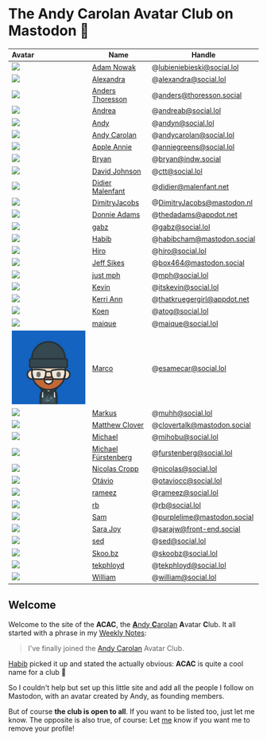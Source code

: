 # The Andy Carolan Avatar Club on Mastodon 🤘

| Avatar               | Name                                                   | Handle                      |
| :------------------- | ------------------------------------------------------ | --------------------------- |
| ![][lubieniebieski]  | [Adam Nowak](https://social.lol/@lubieniebieski)       | @lubieniebieski@social.lol  |
| ![][alexandra]       | [Alexandra](https://social.lol/@alexandra)             | @alexandra@social.lol       |
| ![][anders]          | [Anders Thoresson](https://thoresson.social/@anders)   | @anders@thoresson.social    |
| ![][andrea]          | [Andrea](https://social.lol/@andreab)                  | @andreab@social.lol         |
| ![][andyn]           | [Andy](https://social.lol/@andyn)                      | @andyn@social.lol           |
| ![][andycarolan]     | [Andy Carolan](https://social.lol/@andycarolan)        | @andycarolan@social.lol     |
| ![][anniegreens]     | [Apple Annie](https://social.lol/@anniegreens)         | @anniegreens@social.lol     |
| ![][bryan]           | [Bryan](https://indw.social/@bryan)                    | @bryan@indw.social          |
| ![][ctt]             | [David Johnson](https://social.lol/@ctt)               | @ctt@social.lol             |
| ![][didier]          | [Didier Malenfant](https://malenfant.net/@didier)      | @didier@malenfant.net       |
| ![][dimitry]         | [DimitryJacobs](https://mastodon.nl/@DimitryJacobs)    | @DimitryJacobs@mastodon.nl  |
| ![][thedadams]       | [Donnie Adams](https://appdot.net/@thedadams)          | @thedadams@appdot.net       |
| ![][gabz]            | [gabz](https://social.lol/@gabz)                       | @gabz@social.lol            |
| ![][habib]           | [Habib](https://mastodon.social/@habibcham)            | @habibcham@mastodon.social  |
| ![][hiro]            | [Hiro](https://social.lol/@hiro)                       | @hiro@social.lol            |
| ![][box464]          | [Jeff Sikes](https://mastodon.social/@box464)          | @box464@mastodon.social     |
| ![][mph]             | [just mph](https://social.lol/@mph)                    | @mph@social.lol             |
| ![][itskevin]        | [Kevin](https://social.lol/@itskevin)                  | @itskevin@social.lol        |
| ![][thatkruegergirl] | [Kerri Ann](https://appdot.net/@thatkruegergirl)       | @thatkruegergirl@appdot.net |
| ![][atog]            | [Koen](https://social.lol/@atog)                       | @atog@social.lol            |
| ![][maique]          | [maique](https://social.lol/@maique)                   | @maique@social.lol          |
| ![](./pfp/marco.jpg) | [Marco](https://social.lol/@esamecar)                  | @esamecar@social.lol        |
| ![][muhh]            | [Markus](https://social.lol/@muhh)                     | @muhh@social.lol            |
| ![][clovertalk]      | [Matthew Clover](https://mastodon.social/@clovertalk)  | @clovertalk@mastodon.social |
| ![][mihobu]          | [Michael](https://social.lol/@mihobu)                  | @mihobu@social.lol          |
| ![][furstenberg]     | [Michael Fürstenberg](https://social.lol/@furstenberg) | @furstenberg@social.lol     |
| ![][nicolas]         | [Nicolas Cropp](https://social.lol/@nicolas)           | @nicolas@social.lol         |
| ![][otaviocc]        | [Otávio](https://social.lol/@otaviocc)                 | @otaviocc@social.lol        |
| ![][rameez]          | [rameez](https://social.lol/@rameez)                   | @rameez@social.lol          |
| ![][rb]              | [rb](https://social.lol/@rb)                           | @rb@social.lol              |
| ![][purplelime]      | [Sam](https://mastodon.social/@purplelime)             | @purplelime@mastodon.social |
| ![][sara]            | [Sara Joy](https://front-end.social/@sarajw)           | @sarajw@front-end.social    |
| ![][sed]             | [sed](https://social.lol/@sed)                         | @sed@social.lol             |
| ![][skoobz]          | [Skoo.bz](https://social.lol/@skoobz)                  | @skoobz@social.lol          |
| ![][tekphloyd]       | [tekphloyd](https://social.lol/@tekphloyd)             | @tekphloyd@social.lol       |
| ![][william]         | [William](https://social.lol/@william)                 | @william@social.lol         |

## Welcome

Welcome to the site of the **ACAC**, the [**A**ndy **C**arolan](https://andycarolan.com/) **A**vatar **C**lub. It all started with a phrase in my [Weekly Notes](https://week.esamecar.net/24): 
 
> I've finally joined the [Andy Carolan](https://social.lol/@andycarolan) Avatar Club.

[Habib](https://social.lol/@habibcham@mastodon.social/110566879996115261) picked it up and stated the actually obvious: **ACAC** is quite a cool name for a club 🤣

So I couldn't help but set up this little site and add all the people I follow on Mastodon, with an avatar created by Andy, as founding members.

But of course **the club is open to all**. If you want to be listed too, just let me know. The opposite is also true, of course: Let [me](https://esamecar.omg.lol) know if you want me to remove your profile!

<a rel="me" href="https://mastodon.social/@acac"></a> <a rel="me" href="https://social.lol/@esamecar"></a>

[alexandra]: https://media.social.lol/accounts/avatars/109/779/067/294/172/527/original/43e9da0aa4cd309c.png
[anders]: https://thoresson.social/system/accounts/avatars/109/420/235/389/505/928/original/0af55d8e1e782345.png
[andrea]: https://media.social.lol/accounts/avatars/109/789/892/022/936/666/original/98dd82476fee7f09.png
[andycarolan]: https://media.social.lol/accounts/avatars/109/381/075/265/447/863/original/76a3984008dc86e2.png
[andyn]: https://media.social.lol/accounts/avatars/108/760/748/212/181/750/original/7470d96dcc3b94a7.jpeg
[anniegreens]: https://media.social.lol/accounts/avatars/109/736/944/131/488/938/original/72b3a053b5a0a03f.png
[atog]: https://media.social.lol/accounts/avatars/110/304/443/905/917/313/original/ef9009c2c2fd3449.jpeg
[box464]: https://files.mastodon.social/accounts/avatars/109/259/207/144/483/733/original/7731027afdcab997.png
[bryan]: https://cdn.masto.host/indwsocial/accounts/avatars/110/580/266/792/374/965/original/cacea0c9aa7c0592.jpeg
[clovertalk]: https://files.mastodon.social/accounts/avatars/000/582/037/original/494e4b17bcb3c4b7.png
[ctt]: https://media.social.lol/accounts/avatars/108/954/321/125/740/129/original/84403a59e48405ed.png
[didier]: https://cdn.masto.host/mastodongamedevplace/accounts/avatars/109/380/881/617/106/122/original/c6a1d561428625e2.png
[dimitry]: https://mastodon.nl/system/accounts/avatars/000/023/790/original/b767c95008c80506.png
[furstenberg]: https://media.social.lol/accounts/avatars/109/292/070/545/845/589/original/78a6f3b0e8b70b91.png
[gabz]: https://media.social.lol/accounts/avatars/108/760/770/273/788/281/original/0c31f9998bf4ff3f.png
[habib]: https://files.mastodon.social/accounts/avatars/109/670/583/684/319/565/original/857e3e8f7f7e8564.png
[hiro]: https://media.social.lol/accounts/avatars/110/313/991/960/773/003/original/b3b3aa06f42b9b13.png
[lubieniebieski]: https://media.social.lol/accounts/avatars/109/714/665/825/852/984/original/6dd6320467f84a9a.png
[itskevin]: https://media.social.lol/accounts/avatars/109/163/261/400/148/859/original/cc6096b6a12be5e2.jpg
[maique]: https://media.social.lol/accounts/avatars/108/742/788/282/960/217/original/5a4106ac88653a34.jpeg
[mihobu]: https://media.social.lol/accounts/avatars/109/619/824/930/798/742/original/c4be256d9cd6a6c8.png
[mph]: https://media.social.lol/accounts/avatars/109/195/238/432/596/200/original/23b4d47286c2a8f0.jpeg
[muhh]: https://media.social.lol/accounts/avatars/108/743/707/390/920/847/original/36a62d14e2c8c983.png
[nicolas]: https://media.social.lol/accounts/avatars/109/641/133/331/377/829/original/2865d928e4c0b8cb.png
[otaviocc]: https://media.social.lol/accounts/avatars/109/580/944/375/344/260/original/d588e0adfce614d5.png
[purplelime]: https://files.mastodon.social/accounts/avatars/109/245/771/360/027/790/original/f39ab22cbd5e7f24.png
[rameez]: https://media.social.lol/accounts/avatars/109/795/733/310/539/902/original/484fc6637a855f4e.png 
[rb]: https://media.social.lol/accounts/avatars/109/183/893/220/853/776/original/f8afc7203b6084c9.png
[sara]: https://media.social.lol/accounts/avatars/109/601/657/094/469/488/original/26e99f5c9a4cb172.jpg
[skoobz]: https://media.social.lol/accounts/avatars/108/753/609/667/705/645/original/c29a5242c8b97f26.jpeg
[sed]: https://media.social.lol/accounts/avatars/109/641/934/728/090/653/original/c6818d1e5f1d8030.png
[tekphloyd]: https://media.social.lol/accounts/avatars/109/269/705/863/044/046/original/38f4d62242bdc29c.jpeg
[thedadams]: https://cdn.masto.host/appdotnet/accounts/avatars/109/545/713/229/607/245/original/1a71668eb91937f7.png
[thatkruegergirl]: https://cdn.masto.host/appdotnet/accounts/avatars/108/194/004/311/697/720/original/956074e0987c082e.png
[william]: https://media.social.lol/accounts/avatars/110/625/401/031/486/117/original/12e316ca2a55d237.png

